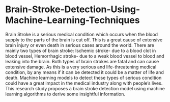 # Brain-Stroke-Detection-Using-Machine-Learning-Techniques
Brain Stroke is a serious medical condition which occurs when the blood supply to the parts of the brain 
is cut off. This is a great cause of extensive brain injury or even death in serious cases around the world. 
There are mainly two types of brain stroke: Ischemic stroke- due to a blood clot in blood vessel, 
Hemorrhagic stroke- due to a weak blood vessel to blood and leaking into the brain. Both types of brain 
strokes are fatal and can cause extensive damage. As this is a very serious and life-threatening medical 
condition, by any means if it can be detected it could be a matter of life and death. Machine learning 
models to detect these types of serious condition could have a great impact in the medical industry along 
with people’s lives. This research study proposes a brain stroke detection model using machine learning 
algorithms to derive some insightful information.
